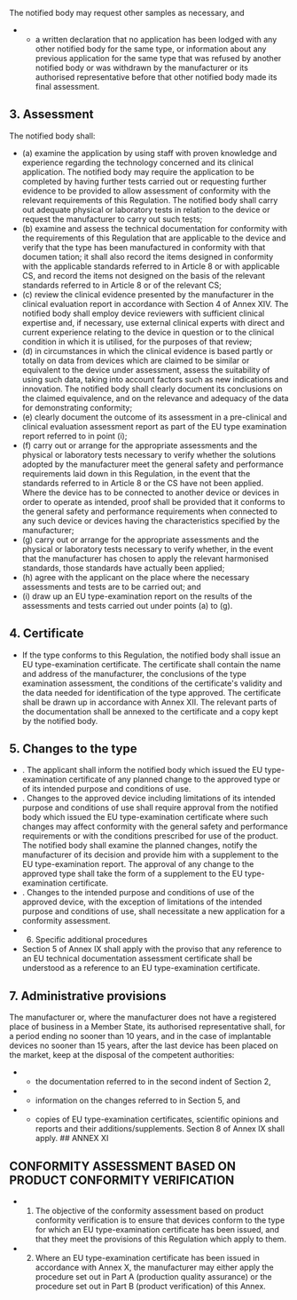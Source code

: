 The  notified  body  may  request  other samples as necessary, and
- -  a  written  declaration  that  no  application  has  been  lodged  with  any  other  notified  body  for  the  same  type,  or information about any previous application for  the same type that was refused by another notified body or  was withdrawn  by  the  manufacturer  or  its  authorised  representative  before  that  other  notified  body  made  its  final assessment.
## 3. Assessment
The notified body shall:
- (a)   examine  the  application  by  using  staff  with  proven  knowledge  and  experience  regarding  the  technology concerned and its clinical application. The notified body may require the application to be completed by having further  tests  carried  out  or  requesting  further  evidence  to  be  provided  to  allow  assessment  of  conformity  with the  relevant  requirements  of  this  Regulation.  The  notified  body  shall  carry  out  adequate  physical  or  laboratory tests in relation to the device or  request the manufacturer  to carry out such tests;
- (b)   examine  and  assess  the  technical  documentation  for  conformity  with  the  requirements  of  this  Regulation  that are  applicable  to  the  device  and  verify  that  the  type  has  been  manufactured  in  conformity  with  that  documen­ tation;  it  shall  also  record  the  items  designed  in  conformity  with  the  applicable  standards  referred  to  in Article  8  or  with  applicable  CS,  and  record  the  items  not  designed  on  the  basis  of  the  relevant  standards referred to in Article 8 or of the relevant CS;
- (c)   review  the  clinical  evidence  presented  by  the  manufacturer  in  the  clinical  evaluation  report  in  accordance  with Section  4  of  Annex  XIV.  The  notified  body  shall  employ  device  reviewers  with  sufficient  clinical  expertise  and, if  necessary, use external  clinical experts with direct and current experience relating to the device in question or to the clinical condition in which it is utilised, for  the purposes of that review;
- (d)   in  circumstances  in  which  the  clinical  evidence  is  based  partly  or  totally  on  data  from  devices  which  are claimed  to  be  similar  or  equivalent  to  the  device  under  assessment,  assess  the  suitability  of  using  such  data, taking  into  account  factors  such  as  new  indications  and  innovation.  The  notified  body  shall  clearly  document its  conclusions  on  the  claimed  equivalence,  and  on  the  relevance  and  adequacy  of  the  data  for  demonstrating conformity;
- (e)   clearly  document  the  outcome  of  its  assessment  in  a  pre-clinical  and  clinical  evaluation  assessment  report  as part of  the EU type examination report referred to in point (i);
- (f)   carry  out  or  arrange  for  the  appropriate  assessments  and  the  physical  or  laboratory  tests  necessary  to  verify whether  the  solutions  adopted  by  the  manufacturer  meet  the  general  safety  and  performance  requirements  laid down  in  this  Regulation,  in  the  event  that  the  standards  referred  to  in  Article  8  or  the  CS  have  not  been applied.  Where  the  device  has  to  be  connected  to  another  device  or  devices  in  order  to  operate  as  intended, proof  shall  be  provided  that  it  conforms  to  the  general  safety  and  performance  requirements  when  connected to any such device or devices having the characteristics specified by the manufacturer;
- (g)   carry  out  or  arrange  for  the  appropriate  assessments  and  the  physical  or  laboratory  tests  necessary  to  verify whether,  in  the  event  that  the  manufacturer  has  chosen  to  apply  the  relevant  harmonised  standards,  those standards have actually been applied;
- (h)   agree with the applicant on the place where the necessary assessments and tests are to be carried out; and
- (i)   draw up an EU type-examination report on the results of  the assessments and tests carried out under  points (a) to (g).
## 4. Certificate
- If  the  type  conforms  to  this  Regulation,  the  notified  body  shall  issue  an  EU  type-examination  certificate.  The certificate  shall  contain  the  name  and  address  of  the  manufacturer,  the  conclusions  of  the  type  examination assessment,  the  conditions  of  the  certificate's  validity  and  the  data  needed  for  identification  of  the  type  approved. The  certificate  shall  be  drawn  up  in  accordance  with  Annex  XII.  The  relevant  parts  of  the  documentation  shall  be annexed to the certificate and a copy kept by the notified body.
## 5. Changes to the type
- .   The  applicant  shall  inform  the  notified  body  which  issued  the  EU  type-examination  certificate  of  any  planned change to the approved type or of its intended purpose and conditions of use.
- .   Changes  to  the  approved  device  including  limitations  of  its  intended  purpose  and  conditions  of  use  shall  require approval  from  the  notified  body  which  issued  the  EU  type-examination  certificate  where  such  changes  may  affect conformity  with  the  general  safety  and  performance  requirements  or  with  the  conditions  prescribed  for  use  of  the product.  The  notified  body  shall  examine  the  planned  changes,  notify  the  manufacturer  of  its  decision  and  provide him with a supplement to the EU type-examination report. The approval of any change to the approved type shall take the form of a supplement to the EU type-examination certificate.
- .   Changes to the intended purpose and conditions of use of the approved device, with the exception of  limitations of the intended purpose and conditions of use, shall necessitate a new application for a conformity assessment.
- 6. Specific additional procedures
- Section  5  of  Annex  IX  shall  apply  with  the  proviso  that  any  reference  to  an  EU  technical  documentation assessment certificate shall be understood as a reference to an EU type-examination certificate.
## 7. Administrative provisions
The  manufacturer  or,  where  the  manufacturer  does  not  have  a  registered  place  of  business  in  a  Member  State,  its authorised representative shall, for a period ending no sooner  than 10 years, and in the case of implantable devices no sooner than 15 years, after the last device has been placed on the market, keep at the disposal of the competent authorities:
- -  the documentation referred to in the second indent of Section 2,
- -  information on the changes referred to in Section 5, and
- -  copies of EU type-examination certificates, scientific opinions and reports and their additions/supplements.
Section 8 of Annex IX shall apply. ## ANNEX XI
## CONFORMITY ASSESSMENT BASED ON PRODUCT CONFORMITY VERIFICATION
- 1. The  objective  of  the  conformity  assessment  based  on  product  conformity  verification  is  to  ensure  that  devices conform  to  the  type  for  which  an  EU  type-examination  certificate  has  been  issued,  and  that  they  meet  the provisions of this Regulation which apply to them.
- 2. Where  an  EU  type-examination  certificate  has  been  issued  in  accordance  with  Annex  X,  the  manufacturer  may either  apply  the  procedure  set  out  in  Part  A  (production  quality  assurance)  or  the  procedure  set  out  in  Part  B (product verification) of this Annex.
